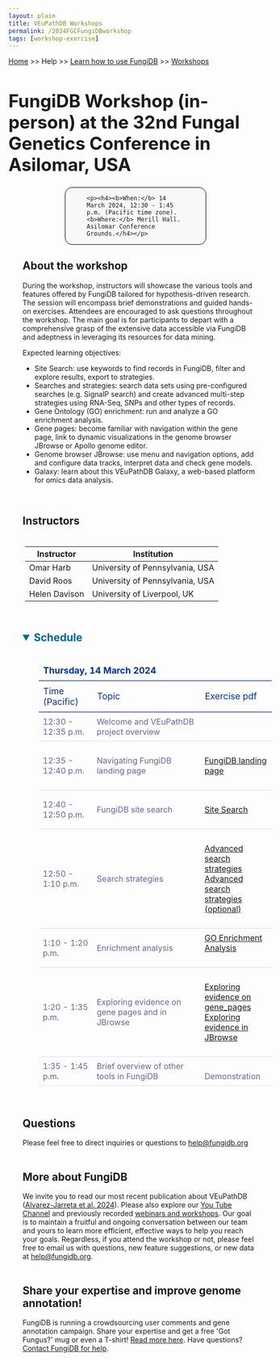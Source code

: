 ```yaml
---
layout: plain
title: VEuPathDB Workshops
permalink: /2024FGCFungiDBworkshop
tags: [workshop-exercise]
---
```

<style>
  h1 {
    font-size: 2.5em;
  }
  div.contents {
    margin-left: 1em;
    margin-bottom: 3em;
  }
  
  div.workshop {
    margin: 2em 1em;
  }

details summary, details ul {
  margin-top: 1em;
}
details summary {
  font-size: 150%;
  color: #069;
}
details p, details table {
  margin-left: 2em;
}
details table {
  margin-right: 6em;
}

table {
  margin-top: 1em;
  border-collapse: collapse;
}
/*
table, th, td {
  border: 1px solid black;
  padding: 0.5em;
}
*/
tr.break td {
  background-color: #DCDCDC;
}

table.hor-minimalist-a {
  text-align: left;
  width: 100%;
}
table.hor-minimalist-a th {
  font-size: 110%;
  font-weight: 400;
  color: #039;
  border-top: 0;
  border-bottom: 2px solid #6678b1;
  padding: 0.5em;
  text-align: left;
}
table.hor-minimalist-a tr {
  border-bottom: 1px solid #ddd;
}
table.hor-minimalist-a tr:hover td {
  color: #039; 
}
table.hor-minimalist-a tr.other td {
  background-color: #fafafa;         
}
table.hor-minimalist-a tbody {
  display: table-row-group;
  vertical-align: middle;
  border-color: inherit;
}
table.hor-minimalist-a td {
  color: #669; 
  padding: 0.5em 0.5em 0.5em;
  vertical-align: middle;
}
table.hor-minimalist-a tfoot {
  font-size: 90%;
}
table.hor-minimalist-a tfoot tr {
  border:0;
}
th.time {
  width: 20%;
}
th.event {
  width: 40%;
}
th.author {
  width: 20%;
}
th.recording {
  width: 20%;
}
div.centered-title {
    border: 1px solid black;
    border-radius: 1em;
    text-align: left;
    margin-left: 8em;
    margin-right: 8em;
    background: #F8F8F8;
    padding-left: 3em;
    padding-right: 3em;
}
div.instructor-table {
       text-align : left;
       padding-left: 5px;
       padding-right: 5px;
       padding-top: 5px;
       padding-bottom: 5px;
}
</style>

<p><a href="/">Home</a> >> Help >> 
   <a href="/a/app/static-content/landing.html">Learn how to use FungiDB</a> >> 
   <a href="/a/app/static-content/workshops.html">Workshops</a></p>

<h1>FungiDB Workshop (in-person) at the 32nd Fungal Genetics Conference in Asilomar, USA </h1>
<div class="static-content">


  <div class="centered-title">        
    
    <p><h4><b>When:</b> 14 March 2024, 12:30 - 1:45 p.m. (Pacific time zone).  <b>Where:</b> Merill Hall. Asilomar Conference Grounds.</h4></p>
  </div>
  

<div class="contents">

  <div class="anchor"><a name="FungiDB-ACE-2023"></a></div>
  <div class="workshop">
  
  <p><h2>About the workshop</h2></p>
  <p>During the workshop, instructors will showcase the various tools and features offered by FungiDB tailored for hypothesis-driven research. The session will encompass brief demonstrations and guided hands-on exercises. Attendees are encouraged to ask questions throughout the workshop. The main goal is for participants to depart with a comprehensive grasp of the extensive data accessible via FungiDB and adeptness in leveraging its resources for data mining.</p>

  <p>Expected learning objectives:</p>
    <ul>
      <li>Site Search: use keywords to find records in FungiDB, filter and explore results, export to strategies.</li>
      <li>Searches and strategies: search data sets using pre-configured searches (e.g. SignalP search) and create advanced multi-step strategies using RNA-Seq, SNPs and other types of records.</li>
      <li>Gene Ontology (GO) enrichment: run and analyze a GO enrichment analysis. </li>
      <li>Gene pages: become familiar with navigation within the gene page, link to dynamic visualizations in the genome browser JBrowse or Apollo genome editor.</li>
      <li>Genome browser JBrowse: use menu and navigation options, add and configure data tracks, interpret data and check gene models.</li>
      <li>Galaxy: learn about this VEuPathDB Galaxy, a web-based platform for omics data analysis. </li> 
    </ul>
    <br>


  <h2>Instructors</h2>
  
  <div class="instructor-table">
    <table>
      <thead>
        <tr>
          <th>Instructor</th>
          <th>Institution</th>
        </tr>
      </thead>
      <tbody>
        <tr>
          <td>Omar Harb</td>
          <td>University of Pennsylvania, USA</td>
        </tr>  
        <tr>
          <td>David Roos</td>
          <td>University of Pennsylvania, USA</td>
        </tr>  
        <tr>
          <td>Helen Davison</td>
          <td>University of Liverpool, UK</td>
        </tr>    
      </tbody>
    </table>
    </div>
  <br>

  
  <div class="anchor"><a name="Schedule"></a></div>
  <details open>
    <summary><b>Schedule</b> </summary>
    <br>
    <table class="hor-minimalist-a">
        <thead>
          <tr>
            <th colspan="4" class="break"><b>Thursday, 14 March 2024</b></th>
          </tr>
          <tr>
            <th class="time">Time (Pacific)</th>
            <th class="event">Topic </th>
            <th class="recording">Exercise pdf</th>
          </tr>
        </thead>
        <tbody>         
          <tr>
            <td>12:30 - 12:35 p.m.</td>
            <td>Welcome and VEuPathDB project overview</td>
            <td></td>
          </tr>
          <tr>
            <td>12:35 - 12:40 p.m.</td>
            <td>Navigating FungiDB landing page</td>
           <td><br><a  target="_blank" href="{{'/documents/FGC2024/FungiDB_landing_page.pdf' | absolute_url}}">FungiDB landing page</a><br><br></td>
          </tr>    
          <tr>
            <td>12:40 - 12:50 p.m.</td>
            <td>FungiDB site search</td>
            <td><br><a  target="_blank" href="{{'/documents/FGC2024/Site_search.pdf' | absolute_url}}">Site Search</a><br><br></td>
          </tr> 
          <tr>
            <td>12:50 - 1:10 p.m.</td>
            <td>Search strategies</td>
          <td><br><a  target="_blank" href="{{'/documents/FGC2024/Advanced_strategies.pdf' | absolute_url}}">Advanced search strategies</a><br>
                  <a  target="_blank" href="{{'/documents/FGC2024/Advanced_strategies_optional.pdf' | absolute_url}}">Advanced search strategies (optional)</a><br><br></td>
          </tr>       
          <tr>
            <td>1:10 - 1:20 p.m.</td>
            <td>Enrichment analysis</td>
            <td><a  target="_blank" href="{{'/documents/FGC2024/Enrichment.pdf' | absolute_url}}">GO Enrichment Analysis</a><br><br></td>
          </tr>
          <tr>
            <td>1:20 - 1:35 p.m.</td>
            <td>Exploring evidence on gene pages and in JBrowse</td>
           <td><br>
              <a  target="_blank" href="{{'/documents/FGC2024/Exploring_evidence_gene_pages.pdf' | absolute_url}}">Exploring evidence on gene_pages</a><br>
              <a  target="_blank" href="{{'/documents/FGC2024/Exploring_evidence_JBrowse.pdf' | absolute_url}}">Exploring evidence in JBrowse</a><br><br></td>
          </tr>
          <tr>
            <td>1:35 - 1:45 p.m.</td>
            <td>Brief overview of other tools in FungiDB</td>
           <td><br>Demonstration<br></td>
          </tr>
        </tbody>
      </table>
      <br>
    
   <h2>Questions</h2>
  Please feel free to direct inquiries or questions to <a href="https://fungidb.org/fungidb/app/contact-us">help@fungidb.org</a>
  <br><br>

  <h2>More about FungiDB</h2>
  We invite you to read our most recent publication about VEuPathDB (<a href="https://academic.oup.com/nar/article/52/D1/D808/7416377" target="_blank">Alvarez-Jarreta et al. 2024</a>).  Please also explore our  <a href="https://www.youtube.com/user/EuPathDB" target="_blank">You Tube Channel</a> and previously recorded <a href="https://fungidb.org/fungidb/app/static-content/landing.html" target="_blank">webinars and workshops</a>. Our goal is to maintain a fruitful and ongoing conversation between our team and yours to learn more efficient, effective ways to help you reach your goals. Regardless, if you attend the workshop or not, please feel free to email us with questions, new feature suggestions, or new data at <a href="https://fungidb.org/fungidb/app/contact-us">help@fungidb.org</a>.  
  <br><br>

  <h2>Share your expertise and improve genome annotation!</h2>
  FungiDB is running a crowdsourcing user comments and gene annotation campaign. Share your expertise and get a free 'Got Fungus?' mug or even a T-shirt! <a href="https://fungidb.org/fungidb/app/static-content/2024FGC.html" target="_blank">Read more here</a>. Have questions? <a href="https://fungidb.org/fungidb/app/contact-us">Contact FungiDB for help</a>.  
  <br><br>
      <br>
      <br>
    </details>        


  </div>  <!-- class workshop -->

</div>  <!-- class contents -->
</div>  <!-- class static-content -->


